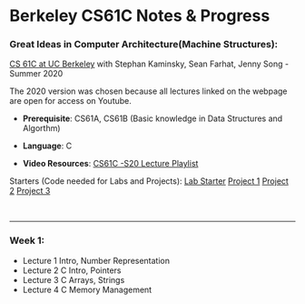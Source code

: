# Berkeley CS61C Notes & Progress
### Great Ideas in Computer Architecture(Machine Structures): 


[CS 61C at UC Berkeley](https://inst.eecs.berkeley.edu/~cs61c/su20/) with Stephan Kaminsky, Sean Farhat, Jenny Song - Summer 2020

The 2020 version was chosen because all lectures linked on the webpage are open for access on Youtube.

- **Prerequisite**: CS61A, CS61B (Basic knowledge in Data Structures and Algorthm)

- **Language**: C 

- **Video Resources**: [CS61C -S20 Lecture Playlist](https://www.youtube.com/playlist?list=PLDoI-XvXO0aqgoMQvogzmf7CKiSMSUS3M)

Starters (Code needed for Labs and Projects):
[Lab Starter](https://github.com/61c-teach/su20-lab-starter)
[Project 1](https://github.com/61c-teach/su20-proj1-starter)
[Project 2](https://github.com/61c-teach/su20-proj2-starter)
[Project 3](https://github.com/61c-teach/su20-proj3-starter)

<br />

***

### Week 1:

- Lecture 1 Intro, Number Representation
- Lecture 2 C Intro, Pointers
- Lecture 3 C Arrays, Strings 
- Lecture 4 C Memory Management






